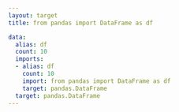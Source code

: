```yaml
---
layout: target
title: from pandas import DataFrame as df

data:
  alias: df
  count: 10
  imports:
  - alias: df
    count: 10
    import: from pandas import DataFrame as df
    target: pandas.DataFrame
  target: pandas.DataFrame
---
```

